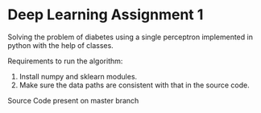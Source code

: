 # Deep Learning Assignment 1

Solving the problem of diabetes using a single perceptron implemented in python with the help of classes.

Requirements to run the algorithm:
1. Install numpy and sklearn modules.
2. Make sure the data paths are consistent with that in the source code.


Source Code present on master branch
